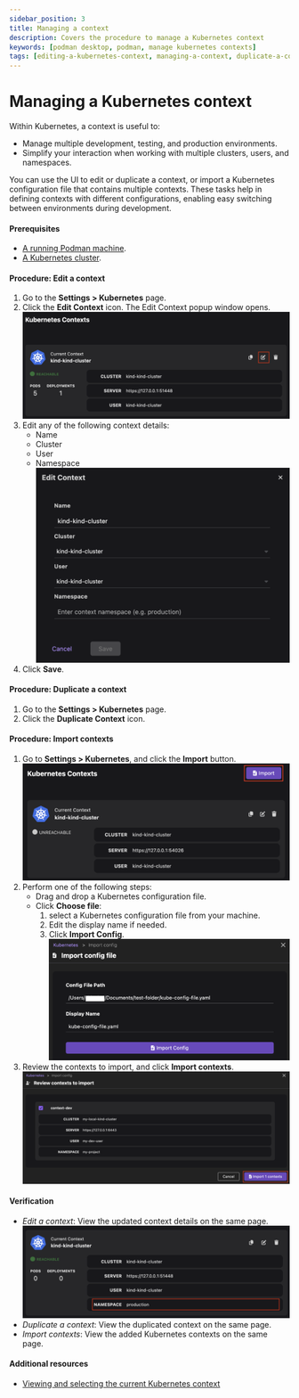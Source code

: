 ```yaml
---
sidebar_position: 3
title: Managing a context
description: Covers the procedure to manage a Kubernetes context
keywords: [podman desktop, podman, manage kubernetes contexts]
tags: [editing-a-kubernetes-context, managing-a-context, duplicate-a-context, import-contexts]
---
```


# Managing a Kubernetes context

Within Kubernetes, a context is useful to:

- Manage multiple development, testing, and production environments.
- Simplify your interaction when working with multiple clusters, users, and namespaces.

You can use the UI to edit or duplicate a context, or import a Kubernetes configuration file that contains multiple contexts. These tasks help in defining contexts with different configurations, enabling easy switching between environments during development.

#### Prerequisites

- [A running Podman machine](/docs/podman/creating-a-podman-machine).
- [A Kubernetes cluster](/docs/kubernetes/creating-a-kube-cluster).

#### Procedure: Edit a context

1. Go to the **Settings > Kubernetes** page.
1. Click the **Edit Context** icon. The Edit Context popup window opens.
   ![edit context icon](img/edit-context-icon.png)
1. Edit any of the following context details:
   - Name
   - Cluster
   - User
   - Namespace
     ![edit context window](img/edit-context-window.png)
1. Click **Save**.

#### Procedure: Duplicate a context

1. Go to the **Settings > Kubernetes** page.
1. Click the **Duplicate Context** icon.

#### Procedure: Import contexts

1. Go to **Settings > Kubernetes**, and click the **Import** button.
   ![Import button to click](img/import-button.png)
1. Perform one of the following steps:
   - Drag and drop a Kubernetes configuration file.
   - Click **Choose file**:
     1. select a Kubernetes configuration file from your machine.
     1. Edit the display name if needed.
     1. Click **Import Config**.
        ![import Kubernetes configurations](img/import-config.png)
1. Review the contexts to import, and click **Import contexts**.
   ![import contexts button to click](img/import-contexts.png)

#### Verification

- _Edit a context_: View the updated context details on the same page.
  ![updated context details](img/context-details.png)
- _Duplicate a context_: View the duplicated context on the same page.
- _Import contexts_: View the added Kubernetes contexts on the same page.

#### Additional resources

- [Viewing and selecting the current Kubernetes context](/docs/kubernetes/viewing-and-selecting-current-kubernetes-context)
